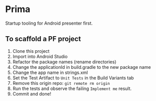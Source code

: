 # Prima
Startup tooling for Android presenter first.

## To scaffold a PF project

1. Clone this project
2. Import into Android Studio
3. Refactor the package names (rename directories)
4. Change the applicationId in build.gradle to the new package name
5. Change the app name in strings.xml
6. Set the Test Artifact to `Unit Tests` in the Build Variants tab
7. Remove this origin repo: `git remote rm origin`
8. Run the tests and observe the failing `Implement me` result.
9. Commit and done!

